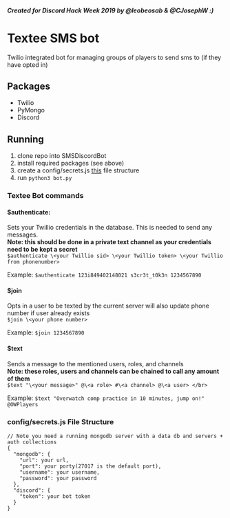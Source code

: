 ##### Created for Discord Hack Week 2019 by @leobeosab & @CJosephW :)
# Textee SMS bot
Twilio integrated bot for managing groups of players to send sms to (if they have opted in)

## Packages
* Twilio
* PyMongo
* Discord


## Running
1.  clone repo into SMSDiscordBot
2.  install required packages (see above)
3.  create a config/secrets.js [this](#config/secrets.js-file-structure) file structure
4. run ```python3 bot.py```

### Textee Bot commands
#### $authenticate:
Sets your Twillio credentials in the database. This is needed to send any messages. </br>
**Note: this should be done in a private text channel as your credentials need to be kept a secret** </br>
```$authenticate \<your Twillio sid> \<your Twillio token> \<your Twillio from phonenumber>``` <br/>

Example: ```$authenticate 123i849402148021 s3cr3t_t0k3n 1234567890```

#### $join
Opts in a user to be texted by the current server will also update phone number if user already exists </br>
```$join \<your phone number>``` </br>

Example: ```$join 1234567890```
#### $text
Sends a message to the mentioned users, roles, and channels</br>
**Note: these roles, users and channels can be chained to call any amount of them** </br>
```$text "\<your message>" @\<a role> #\<a channel> @\<a user> </br>``` </br>

Example: ```$text "Overwatch comp practice in 10 minutes, jump on!" @OWPlayers```

### config/secrets.js File Structure
```
// Note you need a running mongodb server with a data db and servers + auth collections
{
  "mongodb": {
    "url": your url,
    "port": your porty(27017 is the default port),
    "username": your username,
    "password": your password
  },
  "discord": {
    "token": your bot token
  }
}
```
